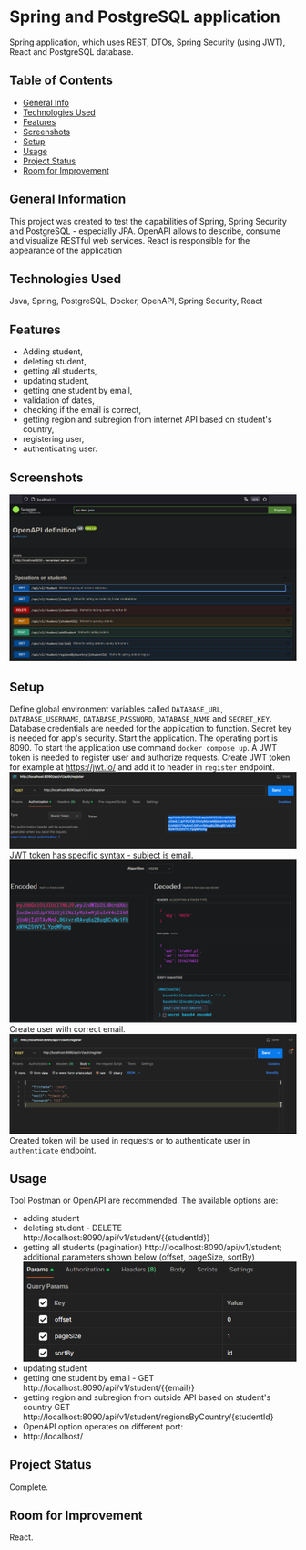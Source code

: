 # Spring and PostgreSQL application
Spring application, which uses REST, DTOs, Spring Security (using JWT), React and PostgreSQL database.

## Table of Contents
* [General Info](#general-information)
* [Technologies Used](#technologies-used)
* [Features](#features)
* [Screenshots](#screenshots)
* [Setup](#setup)
* [Usage](#usage)
* [Project Status](#project-status)
* [Room for Improvement](#room-for-improvement)


## General Information
This project was created to test the capabilities of Spring, Spring Security and PostgreSQL - especially JPA. 
OpenAPI allows to describe, consume and visualize RESTful web services.
React is responsible for the appearance of the application

## Technologies Used
Java, Spring, PostgreSQL, Docker, OpenAPI, Spring Security, React

## Features
- Adding student,
- deleting student,
- getting all students,
- updating student,
- getting one student by email,
- validation of dates,
- checking if the email is correct,
- getting region and subregion from internet API based on student's country,
- registering user,
- authenticating user.


## Screenshots
![img_1.png](img_1.png)

## Setup
Define global environment variables called `DATABASE_URL`, `DATABASE_USERNAME`, `DATABASE_PASSWORD`, `DATABASE_NAME` and `SECRET_KEY`.
Database credentials are needed for the application to function. Secret key is needed for app's security.
Start the application.
The operating port is 8090.
To start the application use command `docker compose up`.
A JWT token is needed to register user and authorize requests. Create JWT token for example at
https://jwt.io/ and add it to header in `register` endpoint. ![img_3.png](img_3.png) JWT token has specific syntax - subject is email. ![img_4.png](img_4.png) Create user with correct email.
![img_2.png](img_2.png)
Created token will be used in requests or to authenticate user in `authenticate` endpoint.

## Usage
Tool Postman or OpenAPI are recommended. The available options are:
- adding student
- deleting student - DELETE http://localhost:8090/api/v1/student/{{studentId}}
- getting all students (pagination) http://localhost:8090/api/v1/student; additional parameters shown below (offset, pageSize, sortBy) ![img_5.png](img_5.png)
- updating student
- getting one student by email - GET http://localhost:8090/api/v1/student/{{email}}
- getting region and subregion from outside API based on student's country GET http://localhost:8090/api/v1/student/regionsByCountry/{studentId}
- OpenAPI option operates on different port:
- http://localhost/

## Project Status
Complete.

## Room for Improvement
React.


